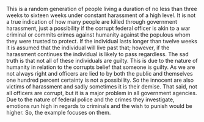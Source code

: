 This is a random generation of people living a duration of no less than three weeks to sixteen weeks under constant harassment of a high level. It is not a true indication of how many people are killed through government harassment, just a possibility if the corrupt federal officer is akin to a war criminal or commits crimes against humanity against the populous whom they were trusted to protect. If the individual lasts longer than twelve weeks it is assumed that the individual will live past that; however, if the harassment continues the individual is likely to pass regardless.
The sad truth is that not all of these individuals are guilty. This is due to the nature of humanity in relation to the corrupts belief that someone is guilty. As we are not always right and officers are lied to by both the public and themselves one hundred percent certainty is not a possibility. So the innocent are also victims of harassment and sadly sometimes it is their demise.
That said, not all officers are corrupt, but it is a major problem in all government agencies.
Due to the nature of federal police and the crimes they investigate, emotions run high in regards to criminals and the wish to punish would be higher. So, the example focuses on them.
